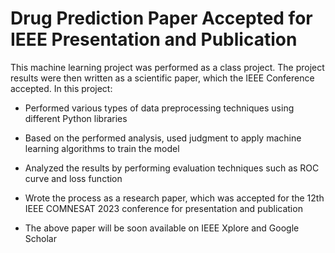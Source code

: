 # Drug Prediction Paper Accepted for IEEE Presentation and Publication

This machine learning project was performed as a class project. The project results were then written as a scientific paper, which the IEEE Conference accepted. In this project:

- Performed various types of data preprocessing techniques using different Python libraries

- Based on the performed analysis, used judgment to apply machine learning algorithms to train the model

- Analyzed the results by performing evaluation techniques such as ROC curve and loss function

- Wrote the process as a research paper, which was accepted for the 12th IEEE COMNESAT 2023 conference for presentation and publication

* The above paper will be soon available on IEEE Xplore and Google Scholar
